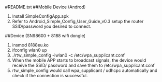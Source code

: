 #README.txt
##Mobile Device (Androd)
1. Install SimpleConfigApp.apk
2. Refer to Android_Simple_Config_User_Guide_v0.3 setup the router SSID/password you desired to connect.

##Device (SN98600 + 8188 wifi dongle)
1. insmod 8188eu.ko
2. ifconfig wlan0 up
3. ./rtw_simple_config -iwlan0 -c /etc/wpa_supplicant.conf 
4. When the mobile APP starts to broadcast signals, the device would receive the SSID/ password and save them to /etc/wpa_supplicant.conf
5. rtw_simple_config would call wpa_supplicant / udhcpc automatically and check if the connection is successful.

